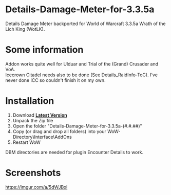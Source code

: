 # Details-Damage-Meter-for-3.3.5a
Details Damage Meter backported for World of Warcraft 3.3.5a Wrath of the Lich King (WotLK).

# Some information
Addon works quite well for Ulduar and Trial of the (Grand) Crusader and VoA.  
Icecrown Citadel needs also to be done (See Details_RaidInfo-ToC). I've never done ICC so couldn't finish it on my own.

# Installation

1. Download **[Latest Version](https://github.com/Kowson/Details-Damage-Meter-for-3.3.5a/releases/latest)**
2. Unpack the Zip file
3. Open the folder "Details-Damage-Meter-for-3.3.5a-(#.#.##)"
4. Copy (or drag and drop all folders) into your WoW-Directory\Interface\AddOns
5. Restart WoW

DBM directories are needed for plugin Encounter Details to work.

# Screenshots
https://imgur.com/a/5dWJBxl

